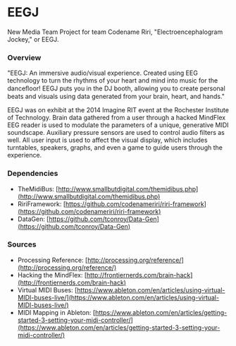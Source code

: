 EEGJ
====

New Media Team Project for team Codename Riri, "Electroencephalogram Jockey," or EEGJ.

### Overview

"EEGJ: An immersive audio/visual experience. Created using EEG technology to turn the rhythms of your heart and mind into music for the danceﬂoor! EEGJ puts you in the DJ booth, allowing you to create personal beats and visuals using data generated from your brain, heart, and hands."

EEGJ was on exhibit at the 2014 Imagine RIT event at the Rochester Institute of Technology. Brain data gathered from a user through a hacked MindFlex EEG reader is used to modulate the parameters of a unique, generative MIDI soundscape. Auxiliary pressure sensors are used to control audio filters as well. All user input is used to affect the visual display, which includes turntables, speakers, graphs, and even a game to guide users through the experience.

### Dependencies

* TheMidiBus: [http://www.smallbutdigital.com/themidibus.php](http://www.smallbutdigital.com/themidibus.php)    
* RiriFramework: [https://github.com/codenameriri/riri-framework](https://github.com/codenameriri/riri-framework)    
* DataGen: [https://github.com/tconroy/Data-Gen](https://github.com/tconroy/Data-Gen)    

### Sources

* Processing Reference: [http://processing.org/reference/](http://processing.org/reference/)    
* Hacking the MindFlex: [http://frontiernerds.com/brain-hack](http://frontiernerds.com/brain-hack)    
* Virtual MIDI Buses: [https://www.ableton.com/en/articles/using-virtual-MIDI-buses-live/](https://www.ableton.com/en/articles/using-virtual-MIDI-buses-live/)    
* MIDI Mapping in Ableton: [https://www.ableton.com/en/articles/getting-started-3-setting-your-midi-controller/](https://www.ableton.com/en/articles/getting-started-3-setting-your-midi-controller/)    

